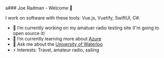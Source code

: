 a### Joe Radman - Welcome 👋

I work on software with these tools: Vue.js, Vuetify, SwiftUI, C#. 

- 🔭 I’m currently working on my amatuer radio testing site (I'm going to open source it)
- 🌱 I’m currently learning more about <a href="https://azure.microsoft.com/en-ca/">Azure</a>
- 💬 Ask me about the <a href="https://uwaterloo.ca">University of Waterloo</a>
- ⚡ Interests: Travel, amateur radio, sailing 
